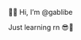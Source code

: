 🐱‍🐉 Hi, I’m @gablibe

Just learning rn 😎🤞

<!---
gablibe/gablibe is a ✨ special ✨ repository because its `README.md` (this file) appears on your GitHub profile.
You can click the Preview link to take a look at your changes.
--->
